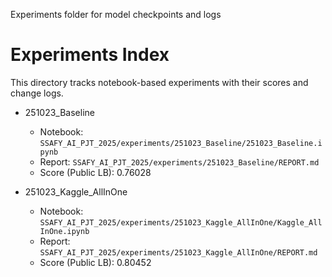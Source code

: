 Experiments folder for model checkpoints and logs
# Experiments Index

This directory tracks notebook-based experiments with their scores and change logs.

- 251023_Baseline
  - Notebook: `SSAFY_AI_PJT_2025/experiments/251023_Baseline/251023_Baseline.ipynb`
  - Report: `SSAFY_AI_PJT_2025/experiments/251023_Baseline/REPORT.md`
  - Score (Public LB): 0.76028

- 251023_Kaggle_AllInOne
  - Notebook: `SSAFY_AI_PJT_2025/experiments/251023_Kaggle_AllInOne/Kaggle_AllInOne.ipynb`
  - Report: `SSAFY_AI_PJT_2025/experiments/251023_Kaggle_AllInOne/REPORT.md`
  - Score (Public LB): 0.80452
